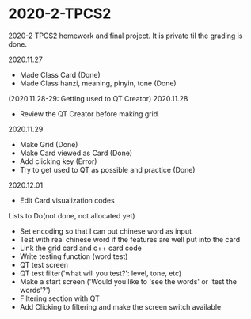 # 2020-2-TPCS2
2020-2 TPCS2 homework and final project. It is private til the grading is done.

2020.11.27
- Made Class Card (Done)
- Made Class hanzi, meaning, pinyin, tone (Done)

(2020.11.28-29: Getting used to QT Creator)
2020.11.28
- Review the QT Creator before making grid

2020.11.29
- Make Grid (Done)
- Make Card viewed as Card (Done)
- Add clicking key (Error)
- Try to get used to QT as possible and practice (Done)

2020.12.01
- Edit Card visualization codes

Lists to Do(not done, not allocated yet)
- Set encoding so that I can put chinese word as input
- Test with real chinese word if the features are well put into the card
- Link the grid card and c++ card code
- Write testing function (word test)
- QT test screen
- QT test filter('what will you test?': level, tone, etc)
- Make a start screen ('Would you like to 'see the words' or 'test the words'?')
- Filtering section with QT
- Add Clicking to filtering and make the screen switch available
